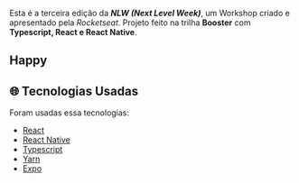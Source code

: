 Esta é a terceira edição da ***NLW (Next Level Week)***, um Workshop criado e apresentado pela *Rocketseat*. Projeto feito na trilha **Booster** com **Typescript, React e React Native**.

## Happy

## 🌐 Tecnologias Usadas
Foram usadas essa tecnologias:

- [React](https://pt-br.reactjs.org/)
- [React Native](https://reactnative.dev/)
- [Typescript](https://www.typescriptlang.org/)
- [Yarn](https://yarnpkg.com/)
- [Expo](https://expo.io/)
